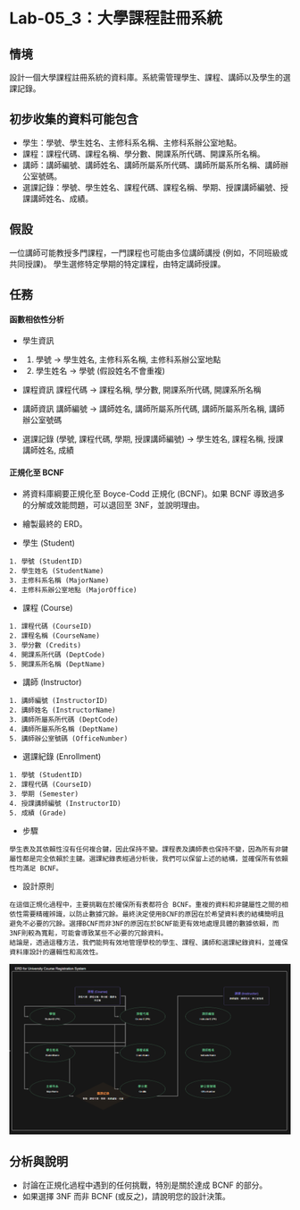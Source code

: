 # Lab-05_3：大學課程註冊系統

## 情境
設計一個大學課程註冊系統的資料庫。系統需管理學生、課程、講師以及學生的選課記錄。

## 初步收集的資料可能包含

- 學生：學號、學生姓名、主修科系名稱、主修科系辦公室地點。
- 課程：課程代碼、課程名稱、學分數、開課系所代碼、開課系所名稱。
- 講師：講師編號、講師姓名、講師所屬系所代碼、講師所屬系所名稱、講師辦公室號碼。
- 選課記錄：學號、學生姓名、課程代碼、課程名稱、學期、授課講師編號、授課講師姓名、成績。

## 假設
一位講師可能教授多門課程，一門課程也可能由多位講師講授 (例如，不同班級或共同授課)。
學生選修特定學期的特定課程，由特定講師授課。

## 任務
#### 函數相依性分析   
- 學生資訊
- 1. 學號 → 學生姓名, 主修科系名稱, 主修科系辦公室地點
- 2. 學生姓名 → 學號 (假設姓名不會重複)

- 課程資訊
課程代碼 → 課程名稱, 學分數, 開課系所代碼, 開課系所名稱

- 講師資訊
講師編號 → 講師姓名, 講師所屬系所代碼, 講師所屬系所名稱, 講師辦公室號碼

- 選課記錄
(學號, 課程代碼, 學期, 授課講師編號) → 學生姓名, 課程名稱, 授課講師姓名, 成績

#### 正規化至 BCNF
- 將資料庫綱要正規化至 Boyce-Codd 正規化 (BCNF)。如果 BCNF 導致過多的分解或效能問題，可以退回至 3NF，並說明理由。
- 繪製最終的 ERD。

- 學生 (Student)
```
1. 學號 (StudentID)
2. 學生姓名 (StudentName)
3. 主修科系名稱 (MajorName)
4. 主修科系辦公室地點 (MajorOffice)
```

- 課程 (Course)
```
1. 課程代碼 (CourseID)
2. 課程名稱 (CourseName)
3. 學分數 (Credits)
4. 開課系所代碼 (DeptCode)
5. 開課系所名稱 (DeptName)
```

- 講師 (Instructor)
```
1. 講師編號 (InstructorID)
2. 講師姓名 (InstructorName)
3. 講師所屬系所代碼 (DeptCode)
4. 講師所屬系所名稱 (DeptName)
5. 講師辦公室號碼 (OfficeNumber)
```

- 選課紀錄 (Enrollment)
```
1. 學號 (StudentID)
2. 課程代碼 (CourseID)
3. 學期 (Semester)
4. 授課講師編號 (InstructorID)
5. 成績 (Grade)
```

- 步驟
```
學生表及其依賴性沒有任何複合鍵，因此保持不變。課程表及講師表也保持不變，因為所有非鍵屬性都是完全依賴於主鍵。選課紀錄表經過分析後，我們可以保留上述的結構，並確保所有依賴性均滿足 BCNF。
```

- 設計原則
```
在這個正規化過程中，主要挑戰在於確保所有表都符合 BCNF。重複的資料和非鍵屬性之間的相依性需要精確辨識，以防止數據冗餘。最終決定使用BCNF的原因在於希望資料表的結構簡明且避免不必要的冗餘。選擇BCNF而非3NF的原因在於BCNF能更有效地處理具體的數據依賴，而3NF則較為寬鬆，可能會導致某些不必要的冗餘資料。
結論是，透過這種方法，我們能夠有效地管理學校的學生、課程、講師和選課紀錄資料，並確保資料庫設計的邏輯性和高效性。
```
![alt text](image.png)

## 分析與說明
- 討論在正規化過程中遇到的任何挑戰，特別是關於達成 BCNF 的部分。
- 如果選擇 3NF 而非 BCNF (或反之)，請說明您的設計決策。


